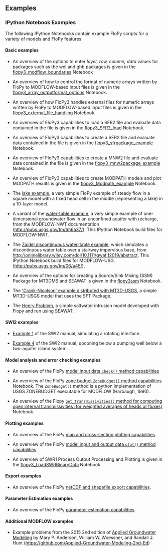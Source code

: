 Examples
-----------------------------------------------

### IPython Notebook Examples

The following IPython Notebooks contain example FloPy scripts for a variety of models and FloPy features

#### Basic examples

+ An overview of the options to enter *layer, row, column, data* values for packages such as the wel and ghb packages is given in the [flopy3_modflow_boundaries](../examples/Notebooks/flopy3_modflow_boundaries.ipynb) Notebook

+ An overview of how to control the format of numeric arrays written by FloPy to MODFLOW-based input files is given in the [flopy3_array_outputformat_options](../examples/Notebooks/flopy3_array_outputformat_options.ipynb) Notebook.

+ An overview of how FloPy3 handles external files for numeric arrays written by FloPy to MODFLOW-based input files is given in the [flopy3_external_file_handling](../examples/Notebooks/flopy3_external_file_handling.ipynb) Notebook.

+ An overview of FloPy3 capabilities to load a SFR2 file and evaluate data contained in the file is given in the [flopy3_SFR2_load](../examples/Notebooks/flopy3_SFR2_load.ipynb) Notebook.

+ An overview of FloPy3 capabilities to create a SFR2 file and evaluate data contained in the file is given in the [flopy3_sfrpackage_example](../examples/Notebooks/flopy3_sfrpackage_example.ipynb) Notebook.

+ An overview of FloPy3 capabilities to create a MNW2 file and evaluate data contained in the file is given in the [flopy3_mnw2package_example](../examples/Notebooks/flopy3_mnw2package_example.ipynb) Notebook.

+ An overview of FloPy3 capabilities to create MODPATH models and plot MODPATH results is given in the [flopy3_Modpath_example](../examples/Notebooks/flopy3_Modpath_example.ipynb) Notebook.

+ The [lake example](../examples/Notebooks/flopy3_lake_example.ipynb), a very simple FloPy example of steady flow in a square model with a fixed head cell in the middle (representing a lake) in a 10-layer model. 

+ A variant of the [water-table example](../examples/Notebooks/flopy3_WatertableRecharge_example.ipynb), a very simple example of one-dimensional groundwater flow in an unconfined aquifer with recharge, from the MODFLOW-NWT documentation (http://pubs.usgs.gov/tm/tm6a37/). This IPython Notebook build files for MODFLOW-NWT.

+ The [Zaidel discontinuous water-table example](../examples/Notebooks/flopy3_Zaidel_example.ipynb), which simulates a discontinuous water table over a stairway impervious base, from http://onlinelibrary.wiley.com/doi/10.1111/gwat.12019/abstract. This IPython Notebook build files for MODFLOW-USG. (http://pubs.usgs.gov/tm/06/a45/). 

+ An overview of the options for creating a Source/Sink Mixing (SSM) Package for MT3DMS and SEAWAT is given in the [flopy3ssm](../examples/Notebooks/flopy3_multi-component_SSM.ipynb) Notebook.

+ The ['Crank-Nicolson' example distributed with MT3D-USGS](../examples/Notebooks/flopy3_MT3D-USGS_example.ipynb), a simple MT3D-USGS model that uses the SFT Package.

+ The [Henry Problem](../examples/Notebooks/flopy3_SEAWAT_henry_problem.ipynb), a simple saltwater intrusion model developed with Flopy and run using SEAWAT.

#### SWI2 examples

+ [Example 1](../examples/Notebooks/flopy3_swi2package_ex1.ipynb) of the SWI2 manual, simulating a rotating interface.

+ [Example 4](../examples/Notebooks/flopy3_swi2package_ex4.ipynb) of the SWI2 manual, upconing below a pumping well below a two-aquifer island system.

#### Model analysis and error checking examples

+ An overview of the FloPy [model input data `check()` method capabilities](../examples/Notebooks/flopy3_ModelCheckerExample.ipynb)

+ An overview of the FloPy [zone budget `ZoneBudget()` method capabilities](../examples/Notebooks/flopy3_ZoneBudget_example) Notebook. The `ZoneBudget()` method is a python implementation of USGS ZONEBUDGET executable for MODFLOW (Harbaugh, 1990).

+ An overview of the Flopy [`get_transmissivities()` method for computing open interval transmissivities (for weighted averages of heads or fluxes)](../examples/Notebooks/flopy3_get_transmissivities_example.ipynb) Notebook.

#### Plotting examples

+ An overview of the FloPy [map and cross-section plotting capabilities](../examples/Notebooks/flopy3_MapExample.ipynb).

+ An overview of the FloPy  [model input and output data `plot()` method capabilities](../examples/Notebooks/flopy3_PlotArrayExample.ipynb)

+ An overview of SWR1 Process Output Processing and Plotting is given in the [flopy3_LoadSWRBinaryData](../examples/Notebooks/flopy3_LoadSWRBinaryData.ipynb) Notebook.

#### Export examples

+ An overview of the FloPy [netCDF and shapefile export capabilities](../examples/Notebooks/flopy3_export.ipynb).

#### Parameter Estimation examples

+ An overview of the FloPy [parameter estimation capabilities](../examples/Notebooks/flopy3_PEST.ipynb).

#### Additional MODFLOW examples

+ Example problems from the 2015 2nd edition of [Applied Groundwater Modeling](https://github.com/Applied-Groundwater-Modeling-2nd-Ed) by Mary P. Anderson, William W. Woessner, and Randall J. Hunt (https://github.com/Applied-Groundwater-Modeling-2nd-Ed)

